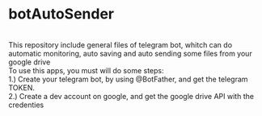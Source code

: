 # botAutoSender
</br> This repository include general files of telegram bot, whitch can do automatic monitoring, auto saving and  auto sending some files from your google drive 
</br> To use this apps, you must will do some steps: 
</br> 1.) Create your telegram bot, by using @BotFather, and get the telegram TOKEN.
</br> 2.) Create a dev account on google, and get the google drive API with the credenties
